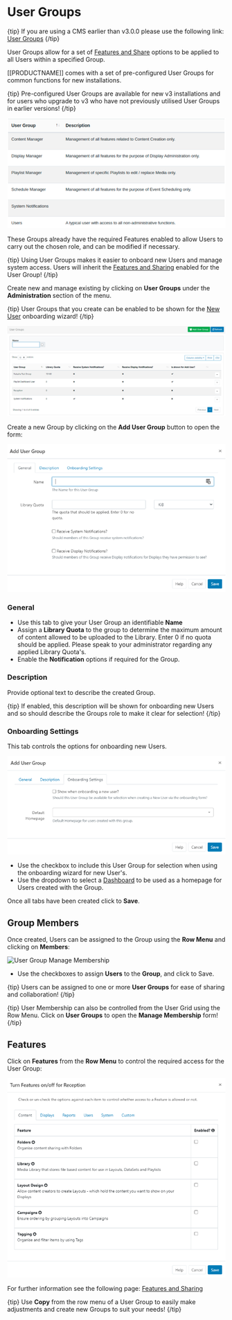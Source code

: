 <!--toc=users-->

# User Groups

{tip}
If you are using a CMS earlier than v3.0.0 please use the following link: [User Groups](users_groups_2.html)
{/tip}

User Groups allow for a set of [Features and Share](https://xibo.org.uk/manual/en/users_features_and_sharing.html) options to be applied to all Users within a specified Group.

[[PRODUCTNAME]] comes with a set of pre-configured User Groups for common functions for new installations.

{tip}
Pre-configured User Groups are available for new v3 installations and for users who upgrade to v3 who have not previously utilised User Groups in earlier versions!
{/tip}

![Pre-Configured Groups](img/v3_user_groups_preconfigured.png)

These Groups already have the required Features enabled to allow Users to carry out the chosen role, and can be modified if necessary.

{tip}
Using User Groups makes it easier to onboard new Users and manage system access. Users will inherit the [Features and Sharing](users_features_and_sharing.html) enabled for the User Group!
{/tip}

Create new and manage existing by clicking on **User Groups** under the **Administration** section of the menu.

{tip}
User Groups that you create can be enabled to be shown for the [New User](users_administration.html) onboarding wizard!
{/tip}

![User Group Add](img/v3_user_group_add.png)

Create a new Group by clicking on the **Add User Group** button to open the form:

![User Group Add Form](img/v3_users_group_add_form.png)

### General

- Use this tab to give your User Group an identifiable **Name**
- Assign a **Library Quota** to the group to determine the maximum amount of content allowed to be uploaded to the Library. Enter 0 if no quota should be applied. Please speak to your administrator regarding any applied Library Quota's.
- Enable the **Notification** options if required for the Group.

### Description

Provide optional text to describe the created Group. 

{tip}
If enabled, this description will be shown for onboarding new Users and so should describe the Groups role to make it clear for selection!
{/tip}

### Onboarding Settings

This tab controls the options for onboarding new Users.

![Onboarding Settings](img/v3_users_onboarding_settings.png)

- Use the checkbox to include this User Group for selection when using the onboarding wizard for new User's.
- Use the dropdown to select a [Dashboard](tour_status_dashboard.html) to be used as a homepage for Users created with the Group.

Once all tabs have been created click to **Save**.

## Group Members

Once created, Users can be assigned to the Group using the **Row Menu** and clicking on **Members**:

![User Group Manage Membership](img/user_group_manage_membership.png)

- Use the checkboxes to assign **Users** to the **Group**, and click to Save.

{tip}
Users can be assigned to one or more **User Groups** for ease of sharing and collaboration!
{/tip}

{tip}
User Membership can also be controlled from the User Grid using the Row Menu. Click on **User Groups** to open the **Manage Membership** form!
{/tip}

## Features

Click on **Features** from the **Row Menu** to control the required access for the User Group:

![Features](img/v3_users_features.png)

For further information see the following page: [Features and Sharing](users_features_and_sharing.html)



{tip}
Use **Copy** from the row menu of a User Group to easily make adjustments and create new Groups to suit your needs!
{/tip}

